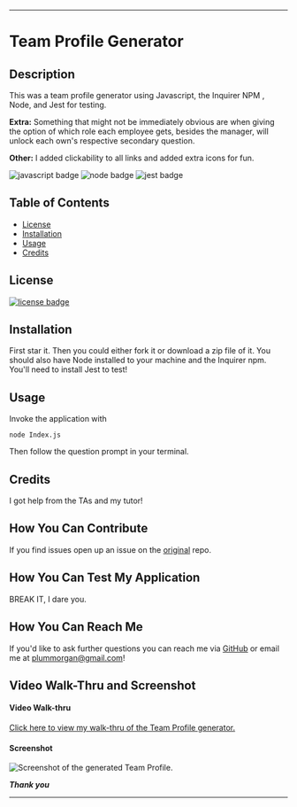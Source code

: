 ___
# Team Profile Generator

## Description

This was a team profile generator using Javascript, the Inquirer NPM , Node, and Jest for testing.

**Extra:**
Something that might not be immediately obvious are when giving the option of which role each employee gets, besides the manager, will unlock each own's respective secondary question.

**Other:** I added clickability to all links and added extra icons for fun.

![javascript badge](https://img.shields.io/badge/We%20Stan-Javascript-brightgreen)
![node badge](https://img.shields.io/badge/Handcrafted%20w%2F-Node.js-yellowgreen)
![jest badge](https://img.shields.io/badge/Tested%20w%2F-Jest-blueviolet)

## Table of Contents 

* [License](#license)
* [Installation](#installation)
* [Usage](#usage)
* [Credits](#credits)



## License

[![license badge](https://img.shields.io/static/v1?label=license&message=BSD-2-Clause&color=important)](https://opensource.org/licenses/BSD-2-Clause)

## Installation 

First star it. 
Then you could either fork it or download a zip file of it.
You should also have Node installed to your machine and the Inquirer npm.
You'll need to install Jest to test!

## Usage

Invoke the application with 

```node Index.js```

Then follow the question prompt in your terminal.

## Credits

I got help from the TAs and my tutor!

## How You Can Contribute

If you find issues open up an issue on the [original](https://github.com/cat-lin-morgan/team-profile-generator) repo.

## How You Can Test My Application

BREAK IT, I dare you.

## How You Can Reach Me

If you'd like to ask further questions you can reach me via [GitHub](https://github.com/cat-lin-morgan/) or email me at plummorgan@gmail.com!

## Video Walk-Thru and Screenshot

#### Video Walk-thru

[Click here to view my walk-thru of the Team Profile generator.](https://drive.google.com/file/d/1Q8vp-1fZ7cg3OsTJbhGm62kSG7w4Rmwf/view?usp=sharing "Team Profile Generator")


#### Screenshot
<img src='./assets/teamprofilescreenshot.png' alt='Screenshot of the generated Team Profile.'/>


___Thank you___

___